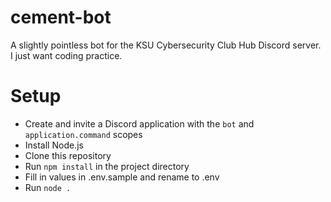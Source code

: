 # cement-bot
A slightly pointless bot for the KSU Cybersecurity Club Hub Discord server. I just want coding practice.

# Setup
- Create and invite a Discord application with the `bot` and `application.command` scopes
- Install Node.js
- Clone this repository
- Run `npm install` in the project directory
- Fill in values in .env.sample and rename to .env
- Run `node .`
